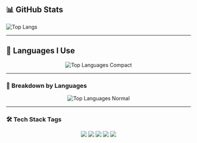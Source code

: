 ## 📊 GitHub Stats

<!--  ![Your GitHub stats](https://github-readme-stats.vercel.app/api?username=sajjalf23&show_icons=true&theme=radical)  -->

![Top Langs](https://github-readme-stats.vercel.app/api/top-langs/?username=sajjalf23&layout=compact&theme=radical)  

<!--  ![GitHub Activity Graph](https://github-readme-activity-graph.vercel.app/graph?username=sajjalf23&theme=tokyo-night)  -->

-----------
## 🚀 Languages I Use  

<p align="center">
  <!-- Compact Layout -->
  <img src="https://github-readme-stats.vercel.app/api/top-langs/?username=sajjalf23&layout=compact&theme=tokyonight&hide_border=true&langs_count=10&card_width=445" alt="Top Languages Compact" />
</p>

---

### 🎨 Breakdown by Languages  

<p align="center">
  <!-- Normal Layout -->
  <img src="https://github-readme-stats.vercel.app/api/top-langs/?username=sajjalf23&theme=tokyonight&hide_border=true&langs_count=10" alt="Top Languages Normal" />
</p>

---

### 🛠️ Tech Stack Tags  

<p align="center">
  <img src="https://img.shields.io/badge/Python-3776AB?style=for-the-badge&logo=python&logoColor=white" />
  <img src="https://img.shields.io/badge/C++-00599C?style=for-the-badge&logo=cplusplus&logoColor=white" />
  <img src="https://img.shields.io/badge/JavaScript-F7DF1E?style=for-the-badge&logo=javascript&logoColor=black" />
  <img src="https://img.shields.io/badge/HTML5-E34F26?style=for-the-badge&logo=html5&logoColor=white" />
  <img src="https://img.shields.io/badge/CSS3-1572B6?style=for-the-badge&logo=css3&logoColor=white" />
</p>


